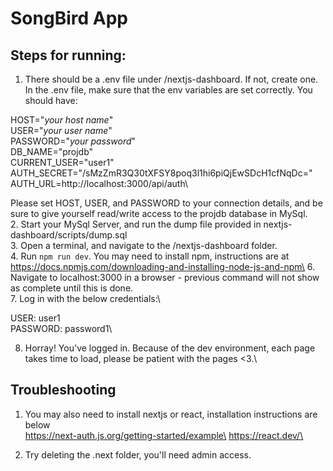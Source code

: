 # SongBird App

## Steps for running:
1. There should be a .env file under /nextjs-dashboard. If not, create one. In the .env file, make sure that the env variables are set correctly. You should have:

HOST="*your host name*"\
USER="*your user name*"\
PASSWORD="*your password*"\
DB_NAME="projdb"\
CURRENT_USER="user1"\
AUTH_SECRET="/sMzZmR3Q30tXFSY8poq3l1hi6piQjEwSDcH1cfNqDc="\
AUTH_URL=http://localhost:3000/api/auth\

Please set HOST, USER, and PASSWORD to your connection details, and be sure to give yourself read/write access to the projdb database in MySql.\
2. Start your MySql Server, and run the dump file provided in nextjs-dashboard/scripts/dump.sql\
3. Open a terminal, and navigate to the /nextjs-dashboard folder.\
4. Run `npm run dev`. You may need to install npm, instructions are at https://docs.npmjs.com/downloading-and-installing-node-js-and-npm\
6. Navigate to localhost:3000 in a browser - previous command will not show as complete until this is done.\
7. Log in with the below credentials:\

USER: user1\
PASSWORD: password1\

8. Horray! You've logged in. Because of the dev environment, each page takes time to load, please be patient with the pages <3.\

## Troubleshooting
1. You may also need to install nextjs or react, installation instructions are below\
https://next-auth.js.org/getting-started/example\
https://react.dev/\

2. Try deleting the .next folder, you'll need admin access.
